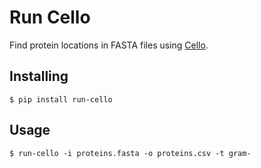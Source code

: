 # Run Cello

Find protein locations in FASTA files using [Cello](http://cello.life.nctu.edu.tw/).

## Installing

```
$ pip install run-cello
```

## Usage

```
$ run-cello -i proteins.fasta -o proteins.csv -t gram-
```
